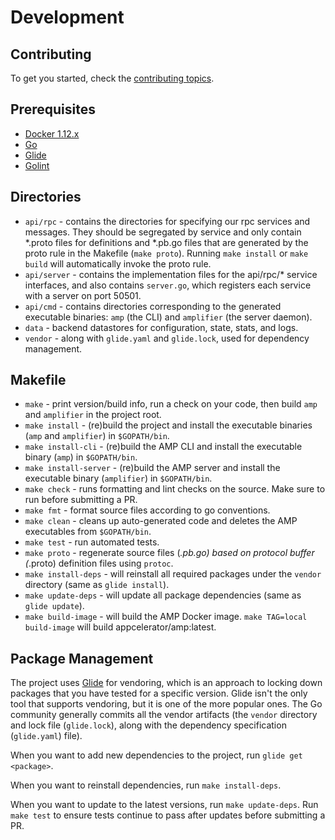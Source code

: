 # Development

## Contributing

To get you started, check the [contributing topics](../project/CONTRIBUTING.md).

## Prerequisites

* [Docker 1.12.x](https://www.docker.com/products/docker)
* [Go](https://golang.org/dl/)
* [Glide](https://glide.sh)
* [Golint](https://github.com/golang/lint/golint)

## Directories

* `api/rpc` - contains the directories for specifying our rpc services and messages. They should be segregated by service and only contain *.proto files for definitions and *.pb.go files that are generated by the proto rule in the Makefile (`make proto`). Running `make install` or `make build` will automatically invoke the proto rule.
* `api/server` - contains the implementation files for the api/rpc/* service interfaces, and also contains `server.go`, which registers each service with a server on port 50501.
* `api/cmd` - contains directories corresponding to the generated executable binaries: `amp` (the CLI) and `amplifier` (the server daemon).
* `data` - backend datastores for configuration, state, stats, and logs.
* `vendor` - along with `glide.yaml` and `glide.lock`, used for dependency management.

## Makefile

* `make` - print version/build info, run a check on your code, then build `amp` and `amplifier` in the project root.
* `make install` - (re)build the project and install the executable binaries (`amp` and `amplifier`) in `$GOPATH/bin`.
* `make install-cli` - (re)build the AMP CLI and install the executable binary (`amp`) in `$GOPATH/bin`.
* `make install-server` - (re)build the AMP server and install the executable binary (`amplifier`) in `$GOPATH/bin`.
* `make check` - runs formatting and lint checks on the source. Make sure to run before submitting a PR.
* `make fmt` - format source files according to go conventions.
* `make clean` - cleans up auto-generated code and deletes the AMP executables from `$GOPATH/bin`.
* `make test` - run automated tests.
* `make proto` - regenerate source files (*.pb.go) based on protocol buffer (*.proto) definition files using `protoc`.
* `make install-deps` - will reinstall all required packages under the `vendor` directory (same as `glide install`).
* `make update-deps` - will update all package dependencies (same as `glide update`).
* `make build-image` - will build the AMP Docker image. `make TAG=local build-image` will build appcelerator/amp:latest.

## Package Management

The project uses [Glide](https://glide.sh/) for vendoring, which is an approach to locking down packages that you have tested for a specific
version. Glide isn't the only tool that supports vendoring, but it is one of the more popular ones. The Go community generally commits all the
vendor artifacts (the `vendor` directory and lock file (`glide.lock`), along with the dependency specification (`glide.yaml`) file).

When you want to add new dependencies to the project, run `glide get <package>`.

When you want to reinstall dependencies, run `make install-deps`.

When you want to update to the latest versions, run `make update-deps`. Run `make test` to ensure tests continue to pass after updates
before submitting a PR.

